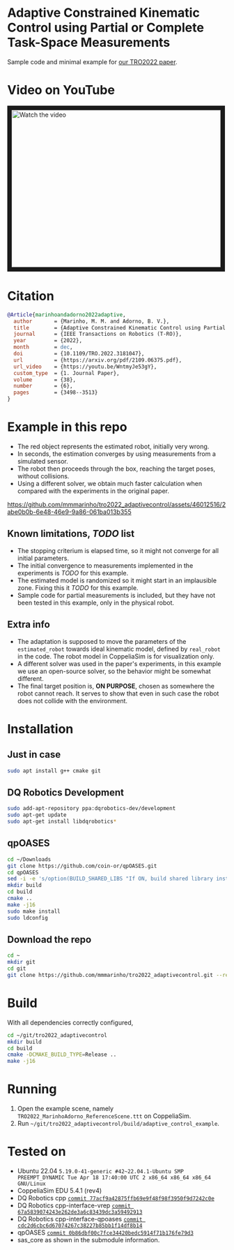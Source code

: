 # Adaptive Constrained Kinematic Control using Partial or Complete Task-Space Measurements

Sample code and minimal example for [our TRO2022 paper](https://doi.org/10.1109/TRO.2022.3181047).

# Video on YouTube

<a href="http://www.youtube.com/watch?feature=player_embedded&v=WntmyJe53gY" target="_blank">
 <img src="http://img.youtube.com/vi/WntmyJe53gY/hqdefault.jpg" alt="Watch the video" width="480" height="360" border="10" />
</a>

# Citation

```bib
@Article{marinhoandadorno2022adaptive,
  author       = {Marinho, M. M. and Adorno, B. V.},
  title        = {Adaptive Constrained Kinematic Control using Partial or Complete Task-Space Measurements},
  journal      = {IEEE Transactions on Robotics (T-RO)},
  year         = {2022},
  month        = dec,
  doi          = {10.1109/TRO.2022.3181047},
  url          = {https://arxiv.org/pdf/2109.06375.pdf},
  url_video    = {https://youtu.be/WntmyJe53gY},
  custom_type  = {1. Journal Paper},
  volume       = {38},
  number       = {6},
  pages        = {3498--3513}
}
```
# Example in this repo

- The red object represents the estimated robot, initially very wrong.
- In seconds, the estimation converges by using measurements from a simulated sensor.
- The robot then proceeds through the box, reaching the target poses, without collisions. 
- Using a different solver, we obtain much faster calculation when compared with the experiments in the original paper.

https://github.com/mmmarinho/tro2022_adaptivecontrol/assets/46012516/2abe0b0b-6e48-46e9-9a86-061ba013b355

## Known limitations, *TODO* list

- The stopping criterium is elapsed time, so it might not converge for all initial parameters.
- The initial convergence to measurements implemented in the experiments is *TODO* for this example.
- The estimated model is randomized so it might start in an implausible zone. Fixing this it *TODO* for this example.
- Sample code for partial measurements is included, but they have not been tested in this example, only in the physical robot.

## Extra info

- The adaptation is supposed to move the parameters of the `estimated_robot` towards ideal kinematic model, defined by `real_robot` in the code. 
The robot model in CoppeliaSim is for visualization only.
- A different solver was used in the paper's experiments, in this example we use an open-source solver, so the behavior might be somewhat different.
- The final target position is, **ON PURPOSE**, chosen as somewhere the robot cannot reach. It serves to show that even in such case the robot does not collide with the environment.

# Installation

## Just in case

```bash
sudo apt install g++ cmake git
```

## DQ Robotics Development 

```bash
sudo add-apt-repository ppa:dqrobotics-dev/development
sudo apt-get update
sudo apt-get install libdqrobotics*
```

## qpOASES

```bash
cd ~/Downloads
git clone https://github.com/coin-or/qpOASES.git
cd qpOASES
sed -i -e 's/option(BUILD_SHARED_LIBS "If ON, build shared library instead of static" OFF)/option(BUILD_SHARED_LIBS "If ON, build shared library instead of static" ON)/g' CMakeLists.txt
mkdir build
cd build
cmake ..
make -j16
sudo make install
sudo ldconfig
```

## Download the repo

```bash
cd ~
mkdir git
cd git
git clone https://github.com/mmmarinho/tro2022_adaptivecontrol.git --recursive
```

# Build

With all dependencies correctly configured,

```bash
cd ~/git/tro2022_adaptivecontrol
mkdir build
cd build
cmake -DCMAKE_BUILD_TYPE=Release ..
make -j16
```

# Running

1. Open the example scene, namely `TRO2022_MarinhoAdorno_ReferenceScene.ttt` on CoppeliaSim.
2. Run `~/git/tro2022_adaptivecontrol/build/adaptive_control_example`.

# Tested on

- Ubuntu 22.04 `5.19.0-41-generic #42~22.04.1-Ubuntu SMP PREEMPT_DYNAMIC Tue Apr 18 17:40:00 UTC 2 x86_64 x86_64 x86_64 GNU/Linux`
- CoppeliaSim EDU 5.4.1 (rev4)
- DQ Robotics cpp [`commit 77acf9a42875ffb69e9f48f98f3950f9d7242c0e`](https://github.com/dqrobotics/cpp/commit/77acf9a42875ffb69e9f48f98f3950f9d7242c0e)
- DQ Robotics cpp-interface-vrep [`commit 67a5839074243e262de3a6c83439dc3a59492913`](https://github.com/dqrobotics/cpp-interface-vrep/commit/67a5839074243e262de3a6c83439dc3a59492913)
- DQ Robotics cpp-interface-qpoases [`commit cdc2d6cbc6d67074267c38227b85bb1f14df8b14`](https://github.com/dqrobotics/cpp-interface-qpoases/commit/cdc2d6cbc6d67074267c38227b85bb1f14df8b14)
- qpOASES [`commit 0b86dbf00c7fce34420bedc5914f71b176fe79d3`](https://github.com/coin-or/qpOASES/commit/0b86dbf00c7fce34420bedc5914f71b176fe79d3)
- sas_core as shown in the submodule information.

